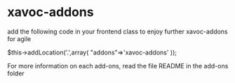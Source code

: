 xavoc-addons
============


add the following code in your frontend class to enjoy further xavoc-addons for agile

$this->addLocation('.',array(
            "addons"=>'xavoc-addons'
            ));

For more information on each add-ons, read the file README in the add-ons folder

